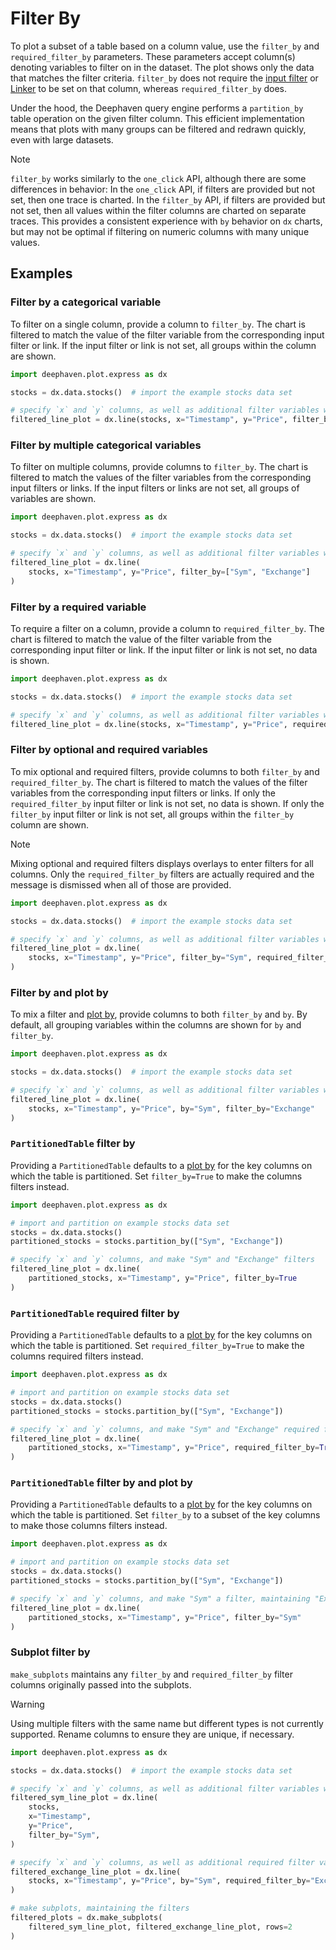 # Filter By

To plot a subset of a table based on a column value, use the `filter_by` and `required_filter_by` parameters. These parameters accept column(s) denoting variables to filter on in the dataset. The plot shows only the data that matches the filter criteria. `filter_by` does not require the [input filter](https://deephaven.io/core/docs/how-to-guides/user-interface/filters/#input-filters) or [Linker](https://deephaven.io/core/docs/how-to-guides/user-interface/filters/#linker) to be set on that column, whereas `required_filter_by` does.

Under the hood, the Deephaven query engine performs a `partition_by` table operation on the given filter column. This efficient implementation means that plots with many groups can be filtered and redrawn quickly, even with large datasets.

> [!NOTE]
> `filter_by` works similarly to the `one_click` API, although there are some differences in behavior:
> In the `one_click` API, if filters are provided but not set, then one trace is charted.
> In the `filter_by` API, if filters are provided but not set, then all values within the filter columns are charted on separate traces.
> This provides a consistent experience with `by` behavior on `dx` charts, but may not be optimal if filtering on numeric columns with many unique values.

## Examples

### Filter by a categorical variable

To filter on a single column, provide a column to `filter_by`. The chart is filtered to match the value of the filter variable from the corresponding input filter or link. If the input filter or link is not set, all groups within the column are shown.

```python skip-test
import deephaven.plot.express as dx

stocks = dx.data.stocks()  # import the example stocks data set

# specify `x` and `y` columns, as well as additional filter variables with `filter_by`
filtered_line_plot = dx.line(stocks, x="Timestamp", y="Price", filter_by="Sym")
```

### Filter by multiple categorical variables

To filter on multiple columns, provide columns to `filter_by`. The chart is filtered to match the values of the filter variables from the corresponding input filters or links. If the input filters or links are not set, all groups of variables are shown.

```python skip-test
import deephaven.plot.express as dx

stocks = dx.data.stocks()  # import the example stocks data set

# specify `x` and `y` columns, as well as additional filter variables with `filter_by`
filtered_line_plot = dx.line(
    stocks, x="Timestamp", y="Price", filter_by=["Sym", "Exchange"]
)
```

### Filter by a required variable

To require a filter on a column, provide a column to `required_filter_by`. The chart is filtered to match the value of the filter variable from the corresponding input filter or link. If the input filter or link is not set, no data is shown.

```python skip-test
import deephaven.plot.express as dx

stocks = dx.data.stocks()  # import the example stocks data set

# specify `x` and `y` columns, as well as additional filter variables with `required_filter_by`
filtered_line_plot = dx.line(stocks, x="Timestamp", y="Price", required_filter_by="Sym")
```

### Filter by optional and required variables

To mix optional and required filters, provide columns to both `filter_by` and `required_filter_by`. The chart is filtered to match the values of the filter variables from the corresponding input filters or links. If only the `required_filter_by` input filter or link is not set, no data is shown. If only the `filter_by` input filter or link is not set, all groups within the `filter_by` column are shown.

> [!NOTE]
> Mixing optional and required filters displays overlays to enter filters for all columns. Only the `required_filter_by` filters are actually required and the message is dismissed when all of those are provided.

```python skip-test
import deephaven.plot.express as dx

stocks = dx.data.stocks()  # import the example stocks data set

# specify `x` and `y` columns, as well as additional filter variables with `filter_by` and `required_filter_by`
filtered_line_plot = dx.line(
    stocks, x="Timestamp", y="Price", filter_by="Sym", required_filter_by="Exchange"
)
```

### Filter by and plot by

To mix a filter and [plot by](plot-by.md), provide columns to both `filter_by` and `by`. By default, all grouping variables within the columns are shown for `by` and `filter_by`.

```python skip-test
import deephaven.plot.express as dx

stocks = dx.data.stocks()  # import the example stocks data set

# specify `x` and `y` columns, as well as additional filter variables with `filter_by`
filtered_line_plot = dx.line(
    stocks, x="Timestamp", y="Price", by="Sym", filter_by="Exchange"
)
```

### `PartitionedTable` filter by

Providing a `PartitionedTable` defaults to a [plot by](plot-by.md) for the key columns on which the table is partitioned. Set `filter_by=True` to make the columns filters instead.

```python skip-test
import deephaven.plot.express as dx

# import and partition on example stocks data set
stocks = dx.data.stocks()
partitioned_stocks = stocks.partition_by(["Sym", "Exchange"])

# specify `x` and `y` columns, and make "Sym" and "Exchange" filters
filtered_line_plot = dx.line(
    partitioned_stocks, x="Timestamp", y="Price", filter_by=True
)
```

### `PartitionedTable` required filter by

Providing a `PartitionedTable` defaults to a [plot by](plot-by.md) for the key columns on which the table is partitioned. Set `required_filter_by=True` to make the columns required filters instead.

```python skip-test
import deephaven.plot.express as dx

# import and partition on example stocks data set
stocks = dx.data.stocks()
partitioned_stocks = stocks.partition_by(["Sym", "Exchange"])

# specify `x` and `y` columns, and make "Sym" and "Exchange" required filters
filtered_line_plot = dx.line(
    partitioned_stocks, x="Timestamp", y="Price", required_filter_by=True
)
```

### `PartitionedTable` filter by and plot by

Providing a `PartitionedTable` defaults to a [plot by](plot-by.md) for the key columns on which the table is partitioned. Set `filter_by` to a subset of the key columns to make those columns filters instead.

```python skip-test
import deephaven.plot.express as dx

# import and partition on example stocks data set
stocks = dx.data.stocks()
partitioned_stocks = stocks.partition_by(["Sym", "Exchange"])

# specify `x` and `y` columns, and make "Sym" a filter, maintaining "Exchange" as a plot by
filtered_line_plot = dx.line(
    partitioned_stocks, x="Timestamp", y="Price", filter_by="Sym"
)
```

### Subplot filter by

`make_subplots` maintains any `filter_by` and `required_filter_by` filter columns originally passed into the subplots.

> [!WARNING]
> Using multiple filters with the same name but different types is not currently supported. Rename columns to ensure they are unique, if necessary.

```python skip-test
import deephaven.plot.express as dx

stocks = dx.data.stocks()  # import the example stocks data set

# specify `x` and `y` columns, as well as additional filter variables with `filter_by`
filtered_sym_line_plot = dx.line(
    stocks,
    x="Timestamp",
    y="Price",
    filter_by="Sym",
)

# specify `x` and `y` columns, as well as additional required filter variables with `required_filter_by`
filtered_exchange_line_plot = dx.line(
    stocks, x="Timestamp", y="Price", by="Sym", required_filter_by="Exchange"
)

# make subplots, maintaining the filters
filtered_plots = dx.make_subplots(
    filtered_sym_line_plot, filtered_exchange_line_plot, rows=2
)
```
